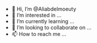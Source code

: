 - 👋 Hi, I’m @Aliabdelmoeuty
- 👀 I’m interested in ...
- 🌱 I’m currently learning ...
- 💞️ I’m looking to collaborate on ...
- 📫 How to reach me ...

<!---
Aliabdelmoeuty/Aliabdelmoeuty is a ✨ special ✨ repository because its `README.md` (this file) appears on your GitHub profile.
You can click the Preview link to take a look at your changes.
--->
